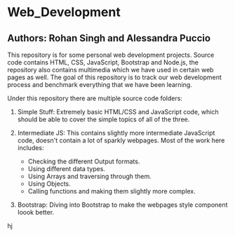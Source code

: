 # Web_Development
## Authors: Rohan Singh and Alessandra Puccio

This repository is for some personal web development projects. Source code contains HTML, CSS, JavaScript, Bootstrap and Node.js, the repository also contains multimedia which we have used in certain web pages as well. The goal of this repository is to track our web development process and benchmark everything that we have been learning.

Under this repository there are multiple source code folders:
1) Simple Stuff: Extremely basic HTML/CSS and JavaScript code, which should be able to cover the simple topics of all of the three.  

2) Intermediate JS: This contains slightly more intermediate JavaScript code, doesn't contain a lot of sparkly webpages. Most of the work here includes:      
    - Checking the different Output formats.  
    - Using different data types.  
    - Using Arrays and traversing through them.  
    - Using Objects.  
    - Calling functions and making them slightly more complex.  

3) Bootstrap: Diving into Bootstrap to make the webpages style component loook better.  

hj
 
